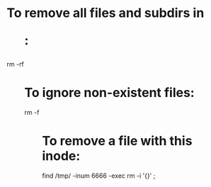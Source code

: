 # To remove all files and subdirs in <dir>:
rm -rf <dir>

# To ignore non-existent files:
rm -f <dir>

# To remove a file with this inode:
find /tmp/ -inum 6666 -exec rm -i '{}' \;
